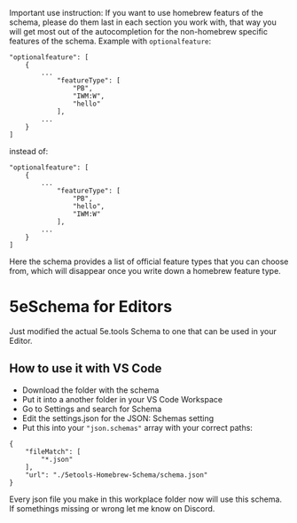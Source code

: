 Important use instruction: If you want to use homebrew featurs of the schema, please do them last in each section you work with, that way you will get most out of the autocompletion for the non-homebrew specific features of the schema. Example with `optionalfeature`:
```
"optionalfeature": [
    {
        ...
            "featureType": [
                "PB",
                "IWM:W",
                "hello"			
            ],
        ...
    }
]

```
instead of: 
```
"optionalfeature": [
    {
        ...
            "featureType": [
                "PB",
                "hello",
                "IWM:W"		
            ],
        ...
    }
]
```
Here the schema provides a list of official feature types that you can choose from, which will disappear once you write down a homebrew feature type.

# 5eSchema for Editors
Just modified the actual 5e.tools Schema to one that can be used in your Editor.

## How to use it with VS Code
- Download the folder with the schema
- Put it into a another folder in your VS Code Workspace
- Go to Settings and search for Schema
- Edit the settings.json for the JSON: Schemas setting
- Put this into your `"json.schemas"` array with your correct paths:
``` 
{
    "fileMatch": [
        "*.json"
    ],
    "url": "./5etools-Homebrew-Schema/schema.json"
}
```
Every json file you make in this workplace folder now will use this schema.  
If somethings missing or wrong let me know on Discord.
